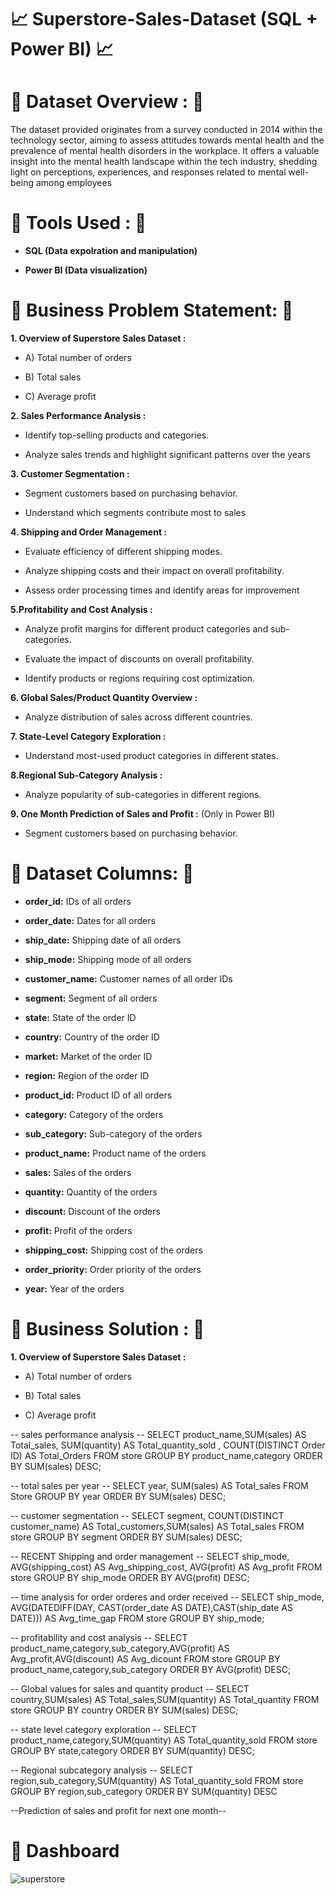 # :chart_with_upwards_trend: **Superstore-Sales-Dataset (SQL + Power BI)** :chart_with_upwards_trend:


# :green_book: **Dataset Overview :** :green_book:

The dataset provided originates from a survey conducted in 2014 within the technology sector, aiming to assess attitudes towards mental health and the prevalence of mental health disorders in the workplace. It offers a valuable insight into the mental health landscape within the tech industry, shedding light on perceptions, experiences, and responses related to mental well-being among employees



# :green_book:  **Tools Used :** :green_book:

 - **SQL (Data expolration and manipulation)**

 - **Power BI (Data visualization)**


# :green_book:  Business Problem Statement:  :green_book:


**1. Overview of Superstore Sales Dataset :**

 -  A) Total number of orders


 - B) Total sales


 - C) Average profit


**2. Sales Performance Analysis :**

 - Identify top-selling products and categories.

 - Analyze sales trends and highlight significant patterns over the years


**3. Customer Segmentation :**

 - Segment customers based on purchasing behavior.


 - Understand which segments contribute most to sales


**4. Shipping and Order Management :**


 - Evaluate efficiency of different shipping modes.


 - Analyze shipping costs and their impact on overall profitability.


 - Assess order processing times and identify areas for improvement


**5.Profitability and Cost Analysis :**


 - Analyze profit margins for different product categories and sub-categories.


 - Evaluate the impact of discounts on overall profitability.


 - Identify products or regions requiring cost optimization.



**6. Global Sales/Product Quantity Overview :**


 - Analyze distribution of sales across different countries.


**7. State-Level Category Exploration :**


 - Understand most-used product categories in different states.



**8.Regional Sub-Category Analysis :**


 - Analyze popularity of sub-categories in different regions.



**9. One Month Prediction of Sales and Profit :** (Only in Power BI)


 - Segment customers based on purchasing behavior.


# :green_book: Dataset Columns: :green_book:


 - **order_id:** IDs of all orders


 - **order_date:** Dates for all orders


 - **ship_date:** Shipping date of all orders


 - **ship_mode:** Shipping mode of all orders


 - **customer_name:** Customer names of all order IDs


 - **segment:** Segment of all orders


 - **state:** State of the order ID


 - **country:** Country of the order ID


 - **market:** Market of the order ID


 - **region:** Region of the order ID


 - **product_id:** Product ID of all orders


 - **category:** Category of the orders


 - **sub_category:** Sub-category of the orders


 - **product_name:** Product name of the orders


 - **sales:** Sales of the orders


 - **quantity:** Quantity of the orders


 - **discount:** Discount of the orders


 - **profit:** Profit of the orders


 - **shipping_cost:** Shipping cost of the orders


 - **order_priority:** Order priority of the orders


 - **year:** Year of the orders



# :green_book:  **Business Solution :**  :green_book:



**1. Overview of Superstore Sales Dataset :**

 -  A) Total number of orders


 - B) Total sales


 - C) Average profit



-- sales performance analysis --
SELECT product_name,SUM(sales) AS Total_sales, SUM(quantity) AS Total_quantity_sold , COUNT(DISTINCT Order ID) AS Total_Orders
FROM store
GROUP BY product_name,category
ORDER BY SUM(sales) DESC;

-- total sales per year  --
SELECT  year, SUM(sales) AS Total_sales FROM Store
GROUP BY year
ORDER BY SUM(sales) DESC;

-- customer segmentation --
SELECT segment, COUNT(DISTINCT customer_name) AS Total_customers,SUM(sales) AS Total_sales
FROM store
GROUP BY segment
ORDER BY SUM(sales) DESC;

-- RECENT Shipping and order management --
SELECT ship_mode, AVG(shipping_cost) AS Avg_shipping_cost, AVG(profit) AS Avg_profit
FROM store
GROUP BY ship_mode
ORDER BY AVG(profit) DESC;

-- time analysis for order orderes and order received --
SELECT ship_mode, AVG(DATEDIFF(DAY, CAST(order_date AS DATE),CAST(ship_date AS DATE))) AS Avg_time_gap
FROM store
GROUP BY ship_mode;

-- profitability and cost analysis --
SELECT product_name,category,sub_category,AVG(profit) AS Avg_profit,AVG(discount) AS Avg_dicount
FROM store
GROUP BY product_name,category,sub_category
ORDER BY AVG(profit) DESC;

-- Global values for sales and quantity product  --
SELECT country,SUM(sales) AS Total_sales,SUM(quantity)  AS Total_quantity
FROM store
GROUP BY country
ORDER BY SUM(sales) DESC;


-- state level category exploration --
SELECT  product_name,category,SUM(quantity) AS Total_quantity_sold
FROM store
GROUP BY state,category
ORDER BY SUM(quantity) DESC;

-- Regional subcategory analysis --
SELECT region,sub_category,SUM(quantity) AS Total_quantity_sold
FROM store
GROUP BY region,sub_category
ORDER BY SUM(quantity) DESC


--Prediction of sales and profit for next one month--









# :key: Dashboard 

![superstore ](https://github.com/Sumit-Baviskar/SQl-Amazon-sales/assets/153518735/f560e20d-659f-435f-ae0d-c098e7dc84eb)



